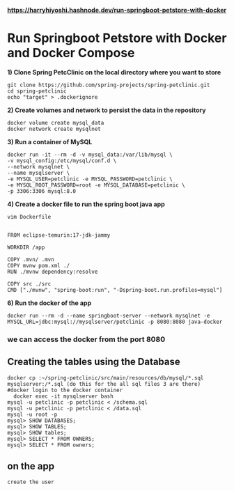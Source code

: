 **https://harryhiyoshi.hashnode.dev/run-springboot-petstore-with-docker**

# Run Springboot Petstore with Docker and Docker Compose
**1) Clone Spring PetcClinic on the local directory where you want to store**
```
git clone https://github.com/spring-projects/spring-petclinic.git
cd spring-petclinic
echo "target" > .dockerignore
```
**2) Create volumes and network to persist the data in the repository**
```
docker volume create mysql_data
docker network create mysqlnet
```
**3) Run a container of MySQL**
```
docker run -it --rm -d -v mysql_data:/var/lib/mysql \
-v mysql_config:/etc/mysql/conf.d \
--network mysqlnet \
--name mysqlserver \
-e MYSQL_USER=petclinic -e MYSQL_PASSWORD=petclinic \
-e MYSQL_ROOT_PASSWORD=root -e MYSQL_DATABASE=petclinic \
-p 3306:3306 mysql:8.0
```
**4) Create a docker file to run the spring boot java app**
```
vim Dockerfile


FROM eclipse-temurin:17-jdk-jammy

WORKDIR /app

COPY .mvn/ .mvn
COPY mvnw pom.xml ./
RUN ./mvnw dependency:resolve

COPY src ./src
CMD ["./mvnw", "spring-boot:run", "-Dspring-boot.run.profiles=mysql"]
```
**6) Run the docker of the app**
```
docker run --rm -d --name springboot-server --network mysqlnet -e MYSQL_URL=jdbc:mysql://mysqlserver/petclinic -p 8080:8080 java-docker
```
### we can access the docker from the port 8080

## Creating the tables using the Database
```
docker cp :~/spring-petclinic/src/main/resources/db/mysql/*.sql mysqlserver:/*.sql (do this for the all sql files 3 are there)
#docker login to the docker container 
  docker exec -it mysqlserver bash
mysql -u petclinic -p petclinic < /schema.sql
mysql -u petclinic -p petclinic < /data.sql
mysql -u root -p
mysql> SHOW DATABASES;
mysql> SHOW TABLES;
mysql> SHOW tables;
mysql> SELECT * FROM OWNERS;
mysql> SELECT * FROM owners;
```
## on the app 
```
create the user 
```
